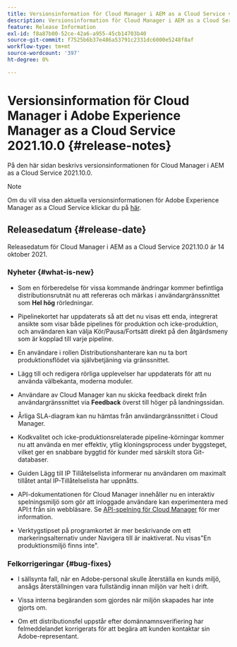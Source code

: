 ```yaml
---
title: Versionsinformation för Cloud Manager i AEM as a Cloud Service version 2021.10.0
description: Versionsinformation för Cloud Manager i AEM as a Cloud Service version 2021.10.0
feature: Release Information
exl-id: f8a87b00-52ce-42a6-a955-45cb14703b40
source-git-commit: f7525b6b37e486a53791c2331dc6000e5248f8af
workflow-type: tm+mt
source-wordcount: '397'
ht-degree: 0%

---
```


# Versionsinformation för Cloud Manager i Adobe Experience Manager as a Cloud Service 2021.10.0 {#release-notes}

På den här sidan beskrivs versionsinformationen för Cloud Manager i AEM as a Cloud Service 2021.10.0.

>[!NOTE]
>Om du vill visa den aktuella versionsinformationen för Adobe Experience Manager as a Cloud Service klickar du på [här](https://experienceleague.adobe.com/docs/experience-manager-cloud-service/release-notes/release-notes/release-notes-current.html).

## Releasedatum {#release-date}

Releasedatum för Cloud Manager i AEM as a Cloud Service 2021.10.0 är 14 oktober 2021.


### Nyheter {#what-is-new}

* Som en förberedelse för vissa kommande ändringar kommer befintliga distributionsrutnät nu att refereras och märkas i användargränssnittet som **Hel hög** rörledningar.

* Pipelinekortet har uppdaterats så att det nu visas ett enda, integrerat ansikte som visar både pipelines för produktion och icke-produktion, och användaren kan välja Kör/Pausa/Fortsätt direkt på den åtgärdsmeny som är kopplad till varje pipeline.

* En användare i rollen Distributionshanterare kan nu ta bort produktionsflödet via självbetjäning via gränssnittet.

* Lägg till och redigera rörliga upplevelser har uppdaterats för att nu använda välbekanta, moderna moduler.

* Användare av Cloud Manager kan nu skicka feedback direkt från användargränssnittet via **Feedback** överst till höger på landningssidan.

* Årliga SLA-diagram kan nu hämtas från användargränssnittet i Cloud Manager.

* Kodkvalitet och icke-produktionsrelaterade pipeline-körningar kommer nu att använda en mer effektiv, ytlig kloningsprocess under byggsteget, vilket ger en snabbare byggtid för kunder med särskilt stora Git-databaser.

* Guiden Lägg till IP Tillåtelselista informerar nu användaren om maximalt tillåtet antal IP-Tillåtelselista har uppnåtts.

* API-dokumentationen för Cloud Manager innehåller nu en interaktiv spelningsmiljö som gör att inloggade användare kan experimentera med API:t från sin webbläsare. Se [API-spelning för Cloud Manager](https://www.adobe.io/experience-cloud/cloud-manager/reference/playground/) för mer information.

* Verktygstipset på programkortet är mer beskrivande om ett markeringsalternativ under Navigera till är inaktiverat. Nu visas&quot;En produktionsmiljö finns inte&quot;.

### Felkorrigeringar {#bug-fixes}

* I sällsynta fall, när en Adobe-personal skulle återställa en kunds miljö, ansågs återställningen vara fullständig innan miljön var helt i drift.

* Vissa interna begäranden som gjordes när miljön skapades har inte gjorts om.

* Om ett distributionsfel uppstår efter domännamnsverifiering har felmeddelandet korrigerats för att begära att kunden kontaktar sin Adobe-representant.
